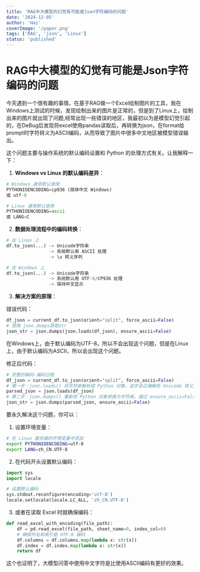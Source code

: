 ```yaml
---
title: 'RAG中大模型的幻觉有可能是Json字符编码的问题'
date: '2024-12-05'
author: 'Hai'
coverImage: '/paper.png'
tags: ['RAG', 'json', 'Linux']
status: 'published'
---
```


# RAG中大模型的幻觉有可能是Json字符编码的问题

今天遇到一个很有趣的事情，在基于RAG做一个Excel绘制图片的工具，我在Windows上测试的时候，发现绘制出来的图片是正常的，但是到了Linux上，绘制出来的图片就出现了问题,经常出现一些错误的地区，我最初以为是模型幻觉引起的，在DeBug后发现将excel使用pandas读取后，再转换为json，在format给prompt时字符转义为ASCII编码，从而导致了图片中很多中文地区被模型错误输出。

这个问题主要与操作系统的默认编码设置和 Python 的处理方式有关。让我解释一下：

1. **Windows vs Linux 的默认编码差异**：
```python
# Windows 通常默认使用
PYTHONIOENCODING=cp936 (简体中文 Windows)
或 utf-8

# Linux 通常默认使用
PYTHONIOENCODING=ascii
或 LANG=C
```

2. **数据处理流程中的编码转换**：
```python
# 在 Linux 上
df.to_json(...) -> Unicode字符串 
                -> 系统默认用 ASCII 处理
                -> \u 转义序列

# 在 Windows 上
df.to_json(...) -> Unicode字符串 
                -> 系统默认用 UTF-8/CP936 处理
                -> 保持中文显示
```

3. **解决方案的原理**：

错误代码：
```python
df_json = current_df.to_json(orient="split", force_ascii=False)
# 使用 json.dumps获取str
json_str = json.dumps(json.loads(df_json), ensure_ascii=False)
```
在Windows上，由于默认编码为UTF-8，所以不会出现这个问题，但是在Linux上，由于默认编码为ASCII，所以会出现这个问题。

修正后代码：
```python
# 完整的解码-编码过程
df_json = current_df.to_json(orient="split", force_ascii=False)
# 第一步：json.loads() 将字符串解析成 Python 对象，这步会正确解析 Unicode 转义序列
parsed_json = json.loads(df_json)
# 第二步：json.dumps() 重新将 Python 对象转换为字符串，通过 ensure_ascii=False 确保使用原始字符
json_str = json.dumps(parsed_json, ensure_ascii=False)
```

要永久解决这个问题，你可以：

1. 设置环境变量：
```bash
# 在 Linux 服务器的环境变量中添加
export PYTHONIOENCODING=utf-8
export LANG=zh_CN.UTF-8
```

2. 在代码开头设置默认编码：
```python
import sys
import locale

# 设置默认编码
sys.stdout.reconfigure(encoding='utf-8')
locale.setlocale(locale.LC_ALL, 'zh_CN.UTF-8')
```

3. 或者在读取 Excel 时就确保编码：
```python
def read_excel_with_encoding(file_path):
    df = pd.read_excel(file_path, sheet_name=0, index_col=0)
    # 确保列名和索引是 UTF-8 编码
    df.columns = df.columns.map(lambda x: str(x))
    df.index = df.index.map(lambda x: str(x))
    return df
```

这个也证明了，大模型问答中使用中文字符是比使用ASCII编码有更好的效果。

